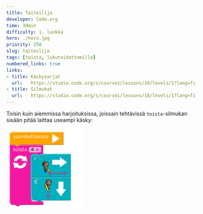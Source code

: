 ```yaml
---
title: Taiteilija
developer: Code.org
time: 30min
difficulty: 1. luokka
hero: ./hero.jpg
priority: 250
slug: taiteilija
tags: [toista, lukutaidottomille]
numbered_links: true
links:
- title: Käskysarjat
  url:   https://studio.code.org/s/course1/lessons/10/levels/1?lang=fi-FI
- title: Silmukat
  url:   https://studio.code.org/s/course1/lessons/18/levels/1?lang=fi-FI
---
```



Toisin kuin aiemmissa harjoituksissa, joissain tehtävissä `toista`-silmukan sisään pitää laittaa useampi käsky:

![](./useampi_kasky_silmukassa.png)
